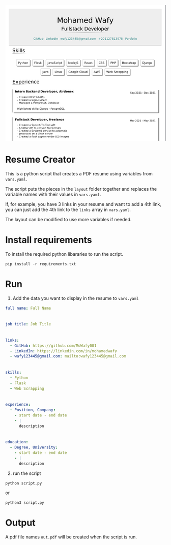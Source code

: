 ![](.not-important/demo.png)

# Resume Creator
This is a python script that creates a PDF resume using variables from `vars.yaml`.

The script puts the pieces in the `layout` folder together and replaces the variable names with their values in `vars.yaml`.

If, for example, you have 3 links in your resume and want to add a 4th link, you can just add the 4th link to the `links` array in `vars.yaml`.

The layout can be modified to use more variables if needed.

# Install requirements
To install the required python libararies to run the script.
```
pip install -r requirements.txt
```

# Run
1. Add the data you want to display in the resume to `vars.yaml`
```yaml
full name: Full Name


job title: Job Title


links:
  - GitHub: https://github.com/MoWafy001
  - LinkedIn: https://linkedin.com/in/mohamedwafy
  - wafy123445@gmail.com: mailto:wafy123445@gmail.com


skills:
  - Python
  - Flask
  - Web Scrapping


experience:
  - Position, Company:
    - start date - end date
    - |
      description


education:
  - Degree, University:
    - start date - end date
    - |
      description

```
2. run the script
```
python script.py
```
or
```
python3 script.py
```

# Output
A pdf file names `out.pdf` will be created when the script is run.

